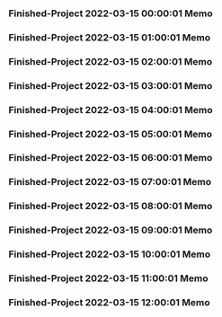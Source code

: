 ### Finished-Project 2022-03-15 00:00:01 Memo
### Finished-Project 2022-03-15 01:00:01 Memo
### Finished-Project 2022-03-15 02:00:01 Memo
### Finished-Project 2022-03-15 03:00:01 Memo
### Finished-Project 2022-03-15 04:00:01 Memo
### Finished-Project 2022-03-15 05:00:01 Memo
### Finished-Project 2022-03-15 06:00:01 Memo
### Finished-Project 2022-03-15 07:00:01 Memo
### Finished-Project 2022-03-15 08:00:01 Memo
### Finished-Project 2022-03-15 09:00:01 Memo
### Finished-Project 2022-03-15 10:00:01 Memo
### Finished-Project 2022-03-15 11:00:01 Memo
### Finished-Project 2022-03-15 12:00:01 Memo
